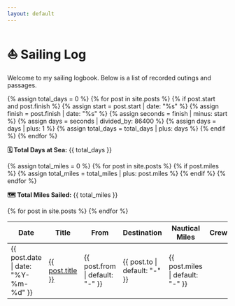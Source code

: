 ```yaml
---
layout: default
---
```


# ⛵ Sailing Log

Welcome to my sailing logbook. Below is a list of recorded outings and passages.

{% assign total_days = 0 %}
{% for post in site.posts %}
  {% if post.start and post.finish %}
    {% assign start = post.start | date: "%s" %}
    {% assign finish = post.finish | date: "%s" %}
    {% assign seconds = finish | minus: start %}
    {% assign days = seconds | divided_by: 86400 %}
    {% assign days = days | plus: 1 %}
    {% assign total_days = total_days | plus: days %}
  {% endif %}
{% endfor %}

<p><strong>🗓️ Total Days at Sea:</strong> {{ total_days }}</p>

{% assign total_miles = 0 %}
{% for post in site.posts %}
  {% if post.miles %}
    {% assign total_miles = total_miles | plus: post.miles %}
  {% endif %}
{% endfor %}

<p><strong>🗺️ Total Miles Sailed:</strong> {{ total_miles }}</p>

<table>
  <thead>
    <tr>
      <th>Date</th>
      <th>Title</th>
      <th>From</th>
      <th>Destination</th>
      <th>Nautical Miles</th>
      <th>Crew</th>
    </tr>
  </thead>
  <tbody>
    {% for post in site.posts %}
    <tr>
      <td>{{ post.date | date: "%Y-%m-%d" }}</td>
      <td><a href="{{ post.url }}">{{ post.title }}</a></td>
      <td>{{ post.from | default: "-" }}</td>
      <td>{{ post.to | default: "-" }}</td>
      <td>{{ post.miles | default: "-" }}</td>
    </tr>
    {% endfor %}
  </tbody>
</table>
